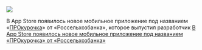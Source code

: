 <!--2025-05-17 13:35:21-->
<div class="yb">
  <div class="rss habr"><img src="https://habrastorage.org/getpro/habr/upload_files/7fc/13d/a26/7fc13da266ad2389889d1a95c488ed7e.png" /><p>В App Store появилось новое мобильное приложение под названием «<a href="https://apps.apple.com/ru/app/%D0%BF%D1%80%D0%BE%D0%BA%D1%83%D1%80%D0%BE%D1%87%D0%BA%D0%B0/id6741426629?platform=iphone" rel="noopener noreferrer nofollow">ПРОкурочка</a>» от «Россельхозбанка», которое выпустил разработчик <a... <p class="titl"><a href="https://habr.com/ru/news/910272/?utm_source=habrahabr&utm_medium=rss&utm_campaign=910272">В App Store появилось новое мобильное приложение под названием «ПРОкурочка» от «Россельхозбанка»</a></p></div>
</div>
